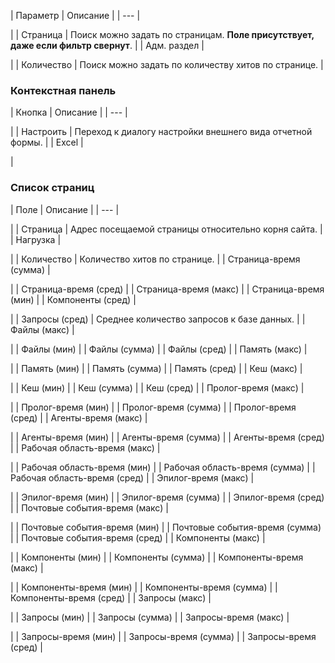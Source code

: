 | Параметр | Описание |
| --- |

|
| Страница | Поиск можно задать по страницам. **Поле присутствует, даже если фильтр свернут**. |
| Адм. раздел |

|
| Количество | Поиск можно задать по количеству хитов по странице. |

### Контекстная панель

| Кнопка | Описание |
| --- |

|
| Настроить | Переход к диалогу настройки внешнего вида отчетной формы. |
| Excel |

|

### Список страниц

| Поле | Описание |
| --- |

|
| Страница | Адрес посещаемой страницы относительно корня сайта. |
| Нагрузка |

|
| Количество | Количество хитов по странице. |
| Страница-время (сумма) |

|
| Страница-время (сред) |
| Страница-время (макс) |
| Страница-время (мин) |
| Компоненты (сред) |

|
| Запросы (сред) | Среднее количество запросов к базе данных. |
| Файлы (макс) |

|
| Файлы (мин) |
| Файлы (сумма) |
| Файлы (сред) |
| Память (макс) |

|
| Память (мин) |
| Память (сумма) |
| Память (сред) |
| Кеш (макс) |

|
| Кеш (мин) |
| Кеш (сумма) |
| Кеш (сред) |
| Пролог-время (макс) |

|
| Пролог-время (мин) |
| Пролог-время (сумма) |
| Пролог-время (сред) |
| Агенты-время (макс) |

|
| Агенты-время (мин) |
| Агенты-время (сумма) |
| Агенты-время (сред) |
| Рабочая область-время (макс) |

|
| Рабочая область-время (мин) |
| Рабочая область-время (сумма) |
| Рабочая область-время (сред) |
| Эпилог-время (макс) |

|
| Эпилог-время (мин) |
| Эпилог-время (сумма) |
| Эпилог-время (сред) |
| Почтовые события-время (макс) |

|
| Почтовые события-время (мин) |
| Почтовые события-время (сумма) |
| Почтовые события-время (сред) |
| Компоненты (макс) |

|
| Компоненты (мин) |
| Компоненты (сумма) |
| Компоненты-время (макс) |

|
| Компоненты-время (мин) |
| Компоненты-время (сумма) |
| Компоненты-время (сред) |
| Запросы (макс) |

|
| Запросы (мин) |
| Запросы (сумма) |
| Запросы-время (макс) |

|
| Запросы-время (мин) |
| Запросы-время (сумма) |
| Запросы-время (сред) |